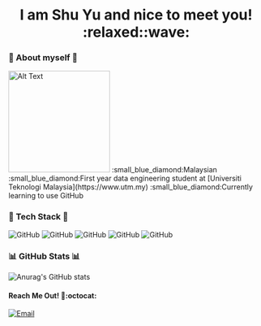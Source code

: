 <h1 align="center"> I am Shu Yu and nice to meet you! :relaxed::wave: </h1>

###  :shaved_ice: About myself :shaved_ice:
<img src="https://i.pinimg.com/originals/c2/a1/1d/c2a11dae4a9e153f1d01a12107ca3912.gif" alt="Alt Text" width="200" float="right">
:small_blue_diamond:Malaysian       
:small_blue_diamond:First year data engineering student at [Universiti Teknologi Malaysia](https://www.utm.my)       
:small_blue_diamond:Currently learning to use GitHub       

### :telescope: Tech Stack :telescope:
<img alt="GitHub" src="https://img.shields.io/twitter/url?color=%09%2301C3CC&label=Canva&logo=Canva&style=for-the-badge&url=https%3A%2F%2Fwww.canva.com"> <img alt="GitHub" src="https://img.shields.io/twitter/url?color=%23f89820%20&label=Java&style=for-the-badge&url=https%3A%2F%2Fwww.canva.com"> <img alt="GitHub" src="https://img.shields.io/twitter/url?color=%235E97D0&label=C%2B%2B&logo=C%2B%2B&style=for-the-badge&url=https%3A%2F%2Fwww.canva.com"> <img alt="GitHub" src="https://img.shields.io/twitter/url?color=%23164794&label=MS%20Word&logo=Microsoft%20word&style=for-the-badge&url=https%3A%2F%2Fwww.canva.com"> <img alt="GitHub" src="https://img.shields.io/twitter/url?color=%23ED5B4C&label=MS%20PowerPoint&logo=Microsoft%20powerpoint&style=for-the-badge&url=https%3A%2F%2Fwww.canva.com">

### :bar_chart: GitHub Stats :bar_chart:
![Anurag's GitHub stats](https://github-readme-stats.vercel.app/api?username=ShuYu03&show_icons=true&theme=dracula)

#### Reach Me Out! :e-mail::octocat:
<a href="mailto:shu.yu2003@graduate.utm.my"><img alt="Email" src="https://img.shields.io/badge/Email-shu.yu2003%40graduate.utm.my-red"></a>


